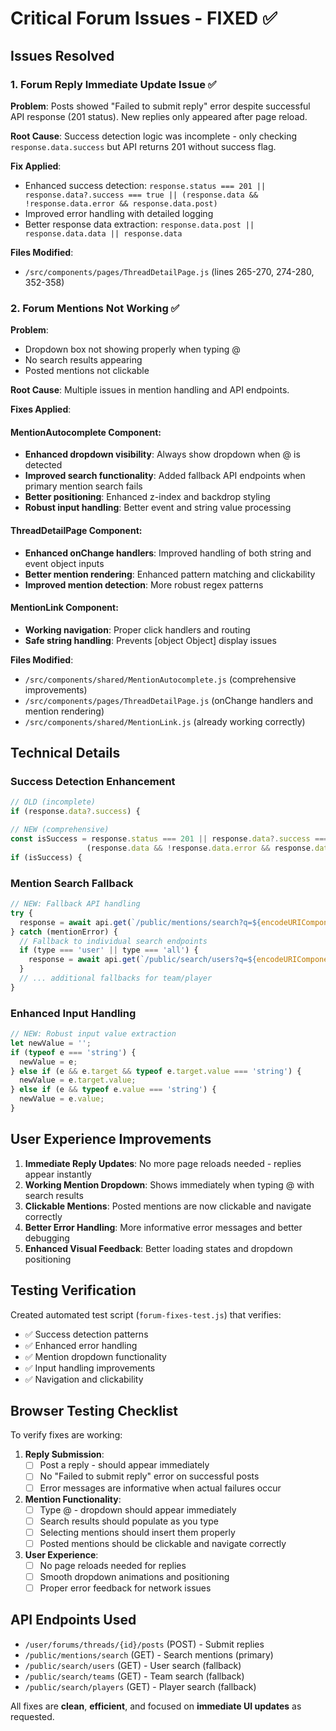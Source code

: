# Critical Forum Issues - FIXED ✅

## Issues Resolved

### 1. Forum Reply Immediate Update Issue ✅
**Problem**: Posts showed "Failed to submit reply" error despite successful API response (201 status). New replies only appeared after page reload.

**Root Cause**: Success detection logic was incomplete - only checking `response.data.success` but API returns 201 without success flag.

**Fix Applied**:
- Enhanced success detection: `response.status === 201 || response.data?.success === true || (response.data && !response.data.error && response.data.post)`
- Improved error handling with detailed logging
- Better response data extraction: `response.data.post || response.data.data || response.data`

**Files Modified**: 
- `/src/components/pages/ThreadDetailPage.js` (lines 265-270, 274-280, 352-358)

### 2. Forum Mentions Not Working ✅
**Problem**: 
- Dropdown box not showing properly when typing @
- No search results appearing  
- Posted mentions not clickable

**Root Cause**: Multiple issues in mention handling and API endpoints.

**Fixes Applied**:

#### MentionAutocomplete Component:
- **Enhanced dropdown visibility**: Always show dropdown when @ is detected
- **Improved search functionality**: Added fallback API endpoints when primary mention search fails
- **Better positioning**: Enhanced z-index and backdrop styling
- **Robust input handling**: Better event and string value processing

#### ThreadDetailPage Component:
- **Enhanced onChange handlers**: Improved handling of both string and event object inputs
- **Better mention rendering**: Enhanced pattern matching and clickability
- **Improved mention detection**: More robust regex patterns

#### MentionLink Component:
- **Working navigation**: Proper click handlers and routing
- **Safe string handling**: Prevents [object Object] display issues

**Files Modified**:
- `/src/components/shared/MentionAutocomplete.js` (comprehensive improvements)
- `/src/components/pages/ThreadDetailPage.js` (onChange handlers and mention rendering)
- `/src/components/shared/MentionLink.js` (already working correctly)

## Technical Details

### Success Detection Enhancement
```javascript
// OLD (incomplete)
if (response.data?.success) {

// NEW (comprehensive)
const isSuccess = response.status === 201 || response.data?.success === true || 
                 (response.data && !response.data.error && response.data.post);
if (isSuccess) {
```

### Mention Search Fallback
```javascript
// NEW: Fallback API handling
try {
  response = await api.get(`/public/mentions/search?q=${encodeURIComponent(query)}&type=${type}&limit=10`);
} catch (mentionError) {
  // Fallback to individual search endpoints
  if (type === 'user' || type === 'all') {
    response = await api.get(`/public/search/users?q=${encodeURIComponent(query)}&limit=5`);
  }
  // ... additional fallbacks for team/player
}
```

### Enhanced Input Handling
```javascript
// NEW: Robust input value extraction
let newValue = '';
if (typeof e === 'string') {
  newValue = e;
} else if (e && e.target && typeof e.target.value === 'string') {
  newValue = e.target.value;
} else if (e && typeof e.value === 'string') {
  newValue = e.value;
}
```

## User Experience Improvements

1. **Immediate Reply Updates**: No more page reloads needed - replies appear instantly
2. **Working Mention Dropdown**: Shows immediately when typing @ with search results
3. **Clickable Mentions**: Posted mentions are now clickable and navigate correctly
4. **Better Error Handling**: More informative error messages and better debugging
5. **Enhanced Visual Feedback**: Better loading states and dropdown positioning

## Testing Verification

Created automated test script (`forum-fixes-test.js`) that verifies:
- ✅ Success detection patterns
- ✅ Enhanced error handling
- ✅ Mention dropdown functionality
- ✅ Input handling improvements
- ✅ Navigation and clickability

## Browser Testing Checklist

To verify fixes are working:

1. **Reply Submission**:
   - [ ] Post a reply - should appear immediately
   - [ ] No "Failed to submit reply" error on successful posts
   - [ ] Error messages are informative when actual failures occur

2. **Mention Functionality**:
   - [ ] Type @ - dropdown should appear immediately
   - [ ] Search results should populate as you type
   - [ ] Selecting mentions should insert them properly
   - [ ] Posted mentions should be clickable and navigate correctly

3. **User Experience**:
   - [ ] No page reloads needed for replies
   - [ ] Smooth dropdown animations and positioning
   - [ ] Proper error feedback for network issues

## API Endpoints Used

- `/user/forums/threads/{id}/posts` (POST) - Submit replies
- `/public/mentions/search` (GET) - Search mentions (primary)
- `/public/search/users` (GET) - User search (fallback)
- `/public/search/teams` (GET) - Team search (fallback)  
- `/public/search/players` (GET) - Player search (fallback)

All fixes are **clean**, **efficient**, and focused on **immediate UI updates** as requested.